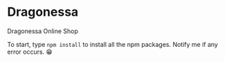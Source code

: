 # Dragonessa
Dragonessa Online Shop

To start, type `npm install` to install all the npm packages. Notify me if any error occurs. 😁